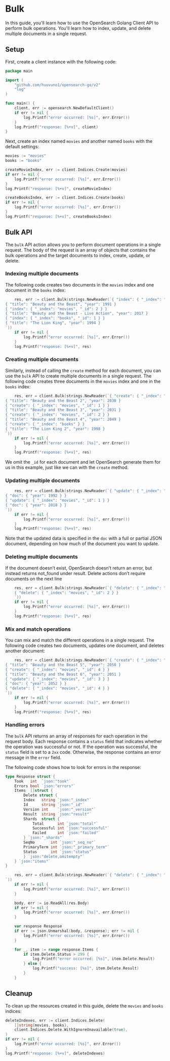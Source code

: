 # Bulk

In this guide, you'll learn how to use the OpenSearch Golang Client API to perform bulk operations. You'll learn how to index, update, and delete multiple documents in a single request.

## Setup

First, create a client instance with the following code:

```go
package main

import (
    "github.com/huuvuno1/opensearch-go/v2"
    "log"
)

func main() {
    client, err := opensearch.NewDefaultClient()
    if err != nil {
        log.Printf("error occurred: [%s]", err.Error())
    }
    log.Printf("response: [%+v]", client)
}
```

Next, create an index named `movies` and another named `books` with the default settings:

```go
movies := "movies"
books := "books"

createMovieIndex, err := client.Indices.Create(movies)
if err != nil {
    log.Printf("error occurred: [%s]", err.Error())
}
log.Printf("response: [%+v]", createMovieIndex)

createBooksIndex, err := client.Indices.Create(books)
if err != nil {
    log.Printf("error occurred: [%s]", err.Error())
}
log.Printf("response: [%+v]", createBooksIndex)
```

## Bulk API

The `bulk` API action allows you to perform document operations in a single request. The body of the request is an array of objects that contains the bulk operations and the target documents to index, create, update, or delete.

### Indexing multiple documents

The following code creates two documents in the `movies` index and one document in the `books` index:

```go
    res, err := client.Bulk(strings.NewReader(`{ "index": { "_index": "movies", "_id": 1 } }
{ "title": "Beauty and the Beast", "year": 1991 }
{ "index": { "_index": "movies", "_id": 2 } }
{ "title": "Beauty and the Beast - Live Action", "year": 2017 }
{ "index": { "_index": "books", "_id": 1 } }
{ "title": "The Lion King", "year": 1994 }
`))
    if err != nil {
        log.Printf("error occurred: [%s]", err.Error())
    }
    log.Printf("response: [%+v]", res)
```

### Creating multiple documents

Similarly, instead of calling the `create` method for each document, you can use the `bulk` API to create multiple documents in a single request. The following code creates three documents in the `movies` index and one in the `books` index:

```go
    res, err = client.Bulk(strings.NewReader(`{ "create": { "_index": "movies" } }
{ "title": "Beauty and the Beast 2", "year": 2030 }
{ "create": { "_index": "movies", "_id": 1 } }
{ "title": "Beauty and the Beast 3", "year": 2031 }
{ "create": { "_index": "movies", "_id": 2 } }
{ "title": "Beauty and the Beast 4", "year": 2049 }
{ "create": { "_index": "books" } }
{ "title": "The Lion King 2", "year": 1998 }
`))
    if err != nil {
        log.Printf("error occurred: [%s]", err.Error())
    }
    log.Printf("response: [%+v]", res)
```

We omit the `_id` for each document and let OpenSearch generate them for us in this example, just like we can with the `create` method.

### Updating multiple documents

```go
    res, err = client.Bulk(strings.NewReader(`{ "update": { "_index": "movies", "_id": 1 } }
{ "doc": { "year": 1992 } }
{ "update": { "_index": "movies", "_id": 1 } }
{ "doc": { "year": 2018 } }
`))
    if err != nil {
        log.Printf("error occurred: [%s]", err.Error())
    }
    log.Printf("response: [%+v]", res)
```

Note that the updated data is specified in the `doc` with a full or partial JSON document, depending on how much of the document you want to update.

### Deleting multiple documents

If the document doesn’t exist, OpenSearch doesn’t return an error, but instead returns not_found under result. Delete actions don’t require documents on the next line

```go
    res, err = client.Bulk(strings.NewReader(`{ "delete": { "_index": "movies", "_id": 1 } }
    { "delete": { "_index": "movies", "_id": 2 } }
    `))
    if err != nil {
        log.Printf("error occurred: [%s]", err.Error())
    }
    log.Printf("response: [%+v]", res)
```

### Mix and match operations

You can mix and match the different operations in a single request. The following code creates two documents, updates one document, and deletes another document:

```go
    res, err = client.Bulk(strings.NewReader(`{ "create": { "_index": "movies", "_id": 3 } }
{ "title": "Beauty and the Beast 5", "year": 2050 }
{ "create": { "_index": "movies", "_id": 4 } }
{ "title": "Beauty and the Beast 6", "year": 2051 }
{ "update": { "_index": "movies", "_id": 3 } }
{ "doc": { "year": 2052 } }
{ "delete": { "_index": "movies", "_id": 4 } }
`))
    if err != nil {
        log.Printf("error occurred: [%s]", err.Error())
    }
    log.Printf("response: [%+v]", res)
```

### Handling errors

The `bulk` API returns an array of responses for each operation in the request body. Each response contains a `status` field that indicates whether the operation was successful or not. If the operation was successful, the `status` field is set to a `2xx` code. Otherwise, the response contains an error message in the `error` field.

The following code shows how to look for errors in the response:

```go
type Response struct {
    Took   int  `json:"took"`
    Errors bool `json:"errors"`
    Items  []struct {
        Delete struct {
        Index   string `json:"_index"`
        Id      string `json:"_id"`
        Version int    `json:"_version"`
        Result  string `json:"result"`
        Shards  struct {
            Total      int `json:"total"`
            Successful int `json:"successful"`
            Failed     int `json:"failed"`
        } `json:"_shards"`
        SeqNo       int `json:"_seq_no"`
        PrimaryTerm int `json:"_primary_term"`
        Status      int `json:"status"`
        } `json:"delete,omitempty"`
    } `json:"items"`
}

    res, err = client.Bulk(strings.NewReader(`{ "delete": { "_index": "movies", "_id": 10 } }
`))
    if err != nil {
        log.Printf("error occurred: [%s]", err.Error())
    }

    body, err := io.ReadAll(res.Body)
    if err != nil {
        log.Printf("error occurred: [%s]", err.Error())
    }

    var response Response
    if err := json.Unmarshal(body, &response); err != nil {
        log.Printf("error occurred: [%s]", err.Error())
    }

    for _, item := range response.Items {
        if item.Delete.Status > 299 {
            log.Printf("error occurred: [%s]", item.Delete.Result)
        } else {
            log.Printf("success: [%s]", item.Delete.Result)
        }
    }
```

## Cleanup

To clean up the resources created in this guide, delete the `movies` and `books` indices:

```go
deleteIndexes, err := client.Indices.Delete(
    []string{movies, books},
    client.Indices.Delete.WithIgnoreUnavailable(true),
)
if err != nil {
    log.Printf("error occurred: [%s]", err.Error())
}
log.Printf("response: [%+v]", deleteIndexes)
```
